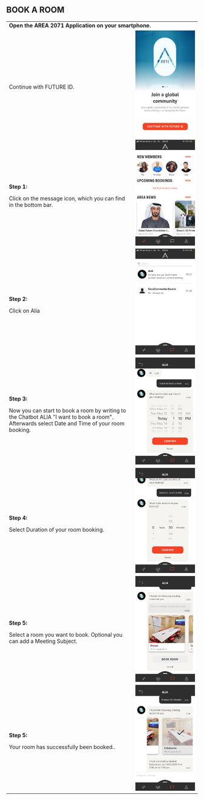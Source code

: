 ## BOOK A ROOM <br>

<table>
  <thead>
  </thead>
  <tbody>
    <tr>
    <tr><td colspan="3"><b>Open the AREA 2071 Application on your smartphone.</b></td>      
    </tr>
    <tr>
      <td style="text-align: left"><p><b></b></p>Continue with FUTURE ID.</td>
      <td style="text-align: center"><img src="connectwithfutureid.jpg" alt="Connect with future id"></td>
    </tr>
    <tr>
    <td style="text-align: left"><p><b>Step 1:</b></p>Click on the message icon, which you can find in the bottom bar.</td>
    <td style="text-align: center"><img src="alia.jpg" alt="Alia Step 1"></td>
    </tr>
    <tr>
    <td style="text-align: left"><p><b>Step 2:</b></p>Click on Alia</td>
    <td style="text-align: center"><img src="alia01.jpg" alt="Alia Step 2"></td>
    </tr>
    <tr>
    <td style="text-align: left"><p><b>Step 3:</b></p>Now you can start to book a room by writing to the Chatbot ALIA "I want to book a room". Afterwards select Date and Time of your room booking.</td>
    <td style="text-align: center"><img src="bookroom01.jpg" alt="Alia Step 3"></td>
    </tr>
    <tr>
    <td style="text-align: left"><p><b>Step 4:</b></p>Select Duration of your room booking.</td>
    <td style="text-align: center"><img src="bookroom02.jpg" alt="Alia Step 4"></td>
    </tr>
    <tr>
    <td style="text-align: left"><p><b>Step 5:</b></p>Select a room you want to book. Optional you can add a Meeting Subject.</td>
    <td style="text-align: center"><img src="bookroom03.jpg" alt="Alia Step 5"></td>
    </tr>
    <tr>
    <td style="text-align: left"><p><b>Step 5:</b></p>Your room has successfully been booked..</td>
    <td style="text-align: center"><img src="bookroom04.jpg" alt="Alia Step 6"></td>
    </tr>
  </tbody>
</table>
